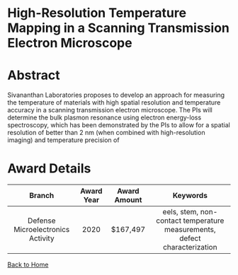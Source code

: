 
High-Resolution Temperature Mapping in a Scanning Transmission Electron Microscope
==================================================================================

# Abstract


Sivananthan Laboratories proposes to develop an approach for measuring the temperature of materials with high spatial resolution and temperature accuracy in a scanning transmission electron microscope. The PIs will determine the bulk plasmon resonance using electron energy-loss spectroscopy, which has been demonstrated by the PIs to allow for a spatial resolution of better than 2 nm (when combined with high-resolution imaging) and temperature precision of  

# Award Details

|Branch|Award Year|Award Amount|Keywords|
| :---: | :---: | :---: | :---: |
|Defense Microelectronics Activity|2020|$167,497|eels, stem, non-contact temperature measurements, defect characterization|
  
  


[Back to Home](https://github.com/chrischow/dod_sbir_awards/JT/#590)